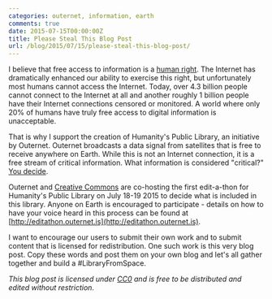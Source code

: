 ```yaml
---
categories: outernet, information, earth
comments: true
date: 2015-07-15T00:00:00Z
title: Please Steal This Blog Post
url: /blog/2015/07/15/please-steal-this-blog-post/
---
```


I believe that free access to information is a [human right](http://www.un.org/en/documents/udhr/index.shtml#a19). The Internet has dramatically enhanced our ability to exercise this right, but unfortunately most humans cannot access the Internet. Today, over 4.3 billion people cannot connect to the Internet at all and another roughly 1 billion people have their Internet connections censored or monitored. A world where only 20% of humans have truly free access to digital information is unacceptable.

That is why I support the creation of Humanity's Public Library, an initiative by Outernet. Outernet broadcasts a data signal from satellites that is free to receive anywhere on Earth. While this is not an Internet connection, it is a free stream of critical information. What information is considered "critical?" [You decide](https://wiki.outernet.is/wiki/Edit-a-thon).

Outernet and [Creative Commons](http://creativecommons.org/weblog/entry/45749) are co-hosting the first edit-a-thon for Humanity's Public Library on July 18-19 2015 to decide what is included in this library. Anyone on Earth is encouraged to participate - details on how to have your voice heard in this process can be found at [http://editathon.outernet.is](http://editathon.outernet.is).

I want to encourage our users to submit their own work and to submit content that is licensed for redistribution. One such work is this very blog post. Copy these words and post them on your own blog and let's all gather together and build a #LibraryFromSpace.

_This blog post is licensed under [CC0](https://creativecommons.org/publicdomain/zero/1.0/) and is free to be distributed and edited without restriction_.
